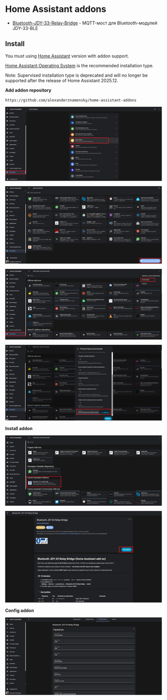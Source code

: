 # Home Assistant addons

- [Bluetooth-JDY-33-Relay-Bridge](https://github.com/alexanderznamensky/Bluetooth-JDY-33-Relay-Bridge) - MQTT-мост для Bluetooth-модулей JDY-33-BLE

## Install

You must using [Home Assistant](https://www.home-assistant.io/) version with addon support.

[Home Assistant Operating System](https://www.home-assistant.io/installation/#about-installation-types) is the recommended installation type.

Note: Supervised installation type is deprecated and will no longer be supported after the release of Home Assistant 2025.12.

**Add addon repository**

`https://github.com/alexanderznamensky/home-assistant-addons`

![](add_repo_1.png)

![](add_repo_2.png)

![](add_repo_3.png)

![](add_repo_4.png)

**Install addon**

![](install.png)

![](install_2.png)

**Config addon**

![](config.png)
